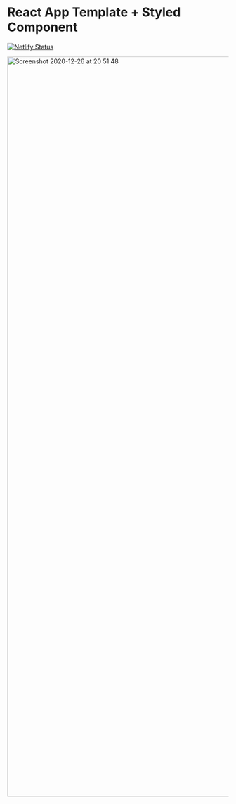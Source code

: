 # React App Template + Styled Component

[![Netlify Status](https://api.netlify.com/api/v1/badges/7313d9de-a05b-42ec-b47a-d6673ebd1783/deploy-status)](https://app.netlify.com/sites/compassionate-thompson-c0a00f/deploys)

<img width="1680" alt="Screenshot 2020-12-26 at 20 51 48" src="https://user-images.githubusercontent.com/11598255/103158413-cc7bf980-47bd-11eb-87b4-660bcb951dd9.png">
